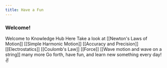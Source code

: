 ```yaml
---
title: Have a Fun
---
```


### Welcome!
Welcome to Knowledge Hub 
Here Take a look at [[Newton's Laws of Motion]] [[Simple Harmonic Motion]]
						[[Accuracy and Precision]]
						[[Electrostatics]]
						[[Coulomb's Law]]
						[[Force]]
						[[Wave motion and wave on a string]]
many more
Go forth, have fun, and learn new something every day! ✌️

